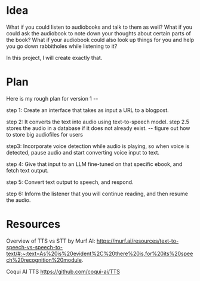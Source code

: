 # Idea

What if you could listen to audiobooks and talk to them as well?
What if you could ask the audiobook to note down your thoughts about certain parts of the book?
What if your audiobook could also look up things for you and help you go down rabbitholes while listening to it?

In this project, I will create exactly that.

# Plan

Here is my rough plan for version 1 --

step 1: Create an interface that takes as input a URL to a blogpost.

step 2: It converts the text into audio using text-to-speech model.
step 2.5 stores the audio in a database if it does not already exist.
-- figure out how to store big audiofiles for users

step3: Incorporate voice detection while audio is playing, so when voice is detected, pause audio and start converting voice input to text.

step 4: Give that input to an LLM fine-tuned on that specific ebook, and fetch text output.

step 5: Convert text output to speech, and respond.

step 6: Inform the listener that you will continue reading, and then resume the audio.

# Resources

Overview of TTS vs STT by Murf AI:
https://murf.ai/resources/text-to-speech-vs-speech-to-text/#:~:text=As%20is%20evident%2C%20there%20is,for%20its%20speech%20recognition%20module.

Coqui AI TTS
https://github.com/coqui-ai/TTS
